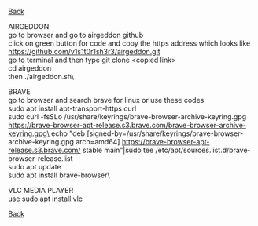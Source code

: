 [Back](..)

AIRGEDDON\
go to browser and go to airgeddon github\
click on green button for code and copy the https address which looks like https://github.com/v1s1t0r1sh3r3/airgeddon.git \
go to terminal and then type git clone \<copied link>\
cd airgeddon\
then ./airgeddon.sh\

BRAVE\
go to browser and search brave for linux or use these codes\
sudo apt install apt-transport-https curl\
sudo curl -fsSLo /usr/share/keyrings/brave-browser-archive-keyring.gpg https://brave-browser-apt-release.s3.brave.com/brave-browser-archive-keyring.gpg\
echo "deb [signed-by=/usr/share/keyrings/brave-browser-archive-keyring.gpg arch=amd64] https://brave-browser-apt-release.s3.brave.com/ stable main"|sudo tee /etc/apt/sources.list.d/brave-browser-release.list\
sudo apt update\
sudo apt install brave-browser\

VLC MEDIA PLAYER\
use sudo apt install vlc

[Back](..)